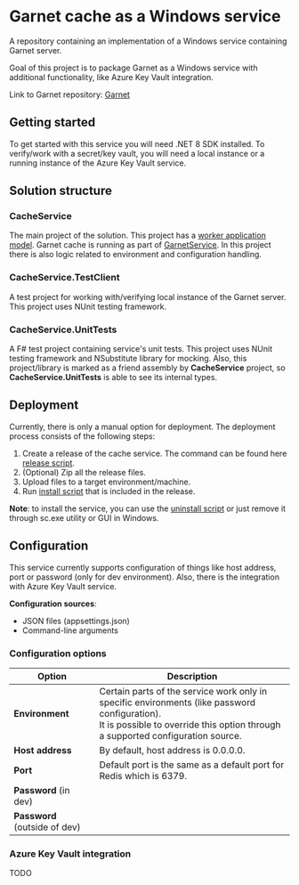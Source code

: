 # Garnet cache as a Windows service
A repository containing an implementation of a Windows service containing Garnet server.

Goal of this project is to package Garnet as a Windows service with additional functionality,
like Azure Key Vault integration.

Link to Garnet repository: [Garnet](https://github.com/microsoft/Garnet "Link to Garnet repository")

## Getting started
To get started with this service you will need .NET 8 SDK installed. To verify/work
with a secret/key vault, you will need a local instance or a running instance of
the Azure Key Vault service.
## Solution structure
### CacheService
The main project of the solution. This project has a [worker application model](https://learn.microsoft.com/en-us/dotnet/core/extensions/workers "Link to .NET worker documentation"). Garnet cache is running as part of [GarnetService](./src/CacheService/GarnetService.cs "Link to GarnetService source file"). In this project there is also logic related to environment and configuration handling.
### CacheService.TestClient
A test project for working with/verifying local instance of the Garnet server. This project uses NUnit testing framework.
### CacheService.UnitTests
A F# test project containing service's unit tests. This project uses NUnit testing framework
and NSubstitute library for mocking. Also, this project/library is marked as a friend assembly
by **CacheService** project, so **CacheService.UnitTests** is able to see its internal types.

## Deployment
Currently, there is only a manual option for deployment. The deployment process
consists of the following steps:
1. Create a release of the cache service. The command can be found here
[release script](./build/release.ps1).
2. (Optional) Zip all the release files.
3. Upload files to a target environment/machine.
4. Run [install script](./src/CacheService/install_garnet.ps1) that is
included in the release.

**Note**: to install the service, you can use the [uninstall script](./src/CacheService/remove_garnet.ps1)
or just remove it through sc.exe utility or GUI in Windows.

## Configuration
This service currently supports configuration of things like host address, port
or password (only for dev environment). Also, there is the integration with Azure
Key Vault service.

**Configuration sources**:
- JSON files (appsettings.json)
- Command-line arguments
### Configuration options
| Option                    | Description                                                                                    |
|---------------------------|------------------------------------------------------------------------------------------------|
| **Environment**               | Certain parts of the service work only in specific environments (like password configuration).<br/>It is possible to override this option through a supported configuration source. |
| **Host address**              | By default, host address is 0.0.0.0.                                                           |
| **Port**                      | Default port is the same as a default port for Redis which is 6379.                            |
| **Password** (in dev)         |                                                                                                |
| **Password** (outside of dev) |                                                                                                |
### Azure Key Vault integration
TODO
